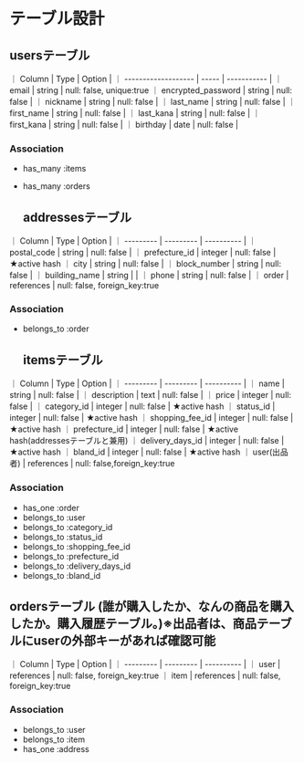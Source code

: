 # テーブル設計

  ## usersテーブル
｜ Column               | Type     | Option      |
｜ -------------------  | -----    | ----------- |
｜ email                | string   | null: false, unique:true
｜ encrypted_password   | string   | null: false |
｜ nickname             | string   | null: false |
｜ last_name            | string   | null: false |
｜ first_name           | string   | null: false |
｜ last_kana            | string   | null: false |
｜ first_kana           | string   | null: false |
｜ birthday             | date     | null: false |
 ### Association
- has_many :items
- has_many :orders



  ## addressesテーブル 
｜ Column        | Type       | Option      |
｜ ---------     | ---------  | ----------  |
｜ postal_code   | string     | null: false |
｜ prefecture_id | integer    | null: false | ★active hash
｜ city          | string     | null: false |
｜ block_number  | string     | null: false |
｜ building_name | string     |             |
｜ phone         | string     | null: false |
｜ order         | references | null: false, foreign_key:true
 ### Association
- belongs_to :order



  ## itemsテーブル 
｜ Column           | Type       | Option      |
｜ ---------        | ---------  | ----------  |
｜ name             | string     | null: false |
｜ description      | text       | null: false |
｜ price            | integer    | null: false |
｜ category_id      | integer    | null: false | ★active hash
｜ status_id        | integer    | null: false | ★active hash
｜ shopping_fee_id  | integer    | null: false | ★active hash
｜ prefecture_id    | integer    | null: false | ★active hash(addressesテーブルと兼用)
｜ delivery_days_id | integer    | null: false | ★active hash
｜ bland_id         | integer    | null: false | ★active hash
｜ user(出品者)      | references | null: false,foreign_key:true
 ### Association
- has_one :order
- belongs_to :user
- belongs_to :category_id
- belongs_to :status_id
- belongs_to :shopping_fee_id
- belongs_to :prefecture_id
- belongs_to :delivery_days_id
- belongs_to :bland_id




 ## ordersテーブル (誰が購入したか、なんの商品を購入したか。購入履歴テーブル。)※出品者は、商品テーブルにuserの外部キーがあれば確認可能
｜ Column    | Type       | Option      |
｜ --------- | ---------  | ----------  |
｜ user      | references | null: false, foreign_key:true
｜ item      | references | null: false, foreign_key:true    
 ### Association
- belongs_to :user
- belongs_to :item
- has_one :address